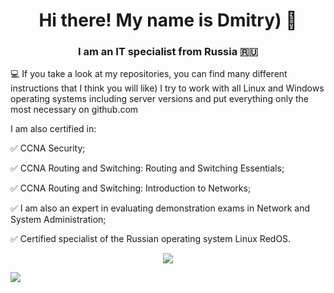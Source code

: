 <h1 align="center"> Hi there! My name is Dmitry) 👋
<h3 align="center"> I am an IT specialist from Russia 🇷🇺</h3>

💻 If you take a look at my repositories, you can find many different instructions that I think you will like) I try to work with all Linux and Windows operating systems including server versions and put everything only the most necessary on github.com
  
I am also certified in:
  
✅ CCNA Security;
  
✅ CCNA Routing and Switching: Routing and Switching Essentials;

✅ CCNA Routing and Switching: Introduction to Networks;
  
✅ I am also an expert in evaluating demonstration exams in Network and System Administration;
  
✅ Certified specialist of the Russian operating system Linux RedOS.
  
<p align="center">
<a href="https://git.io/streak-stats"><img src="https://streak-stats.demolab.com?user=dimoroz772&theme=dark"/></a>
</p>

![](https://komarev.com/ghpvc/?username=dimoroz772)
